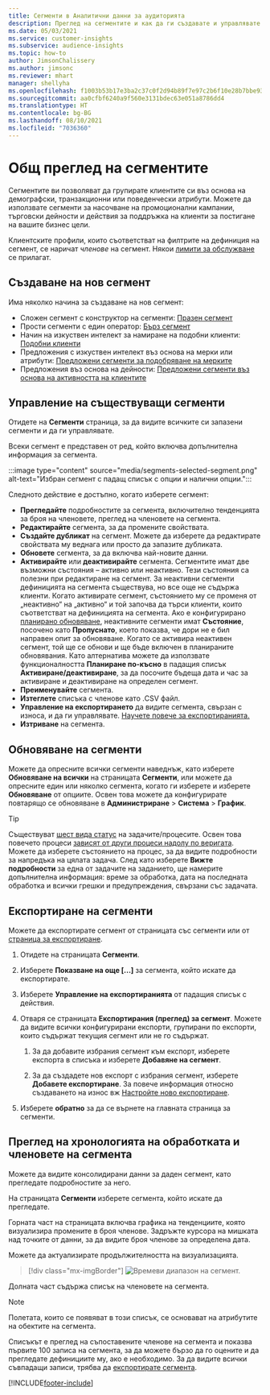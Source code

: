 ```yaml
---
title: Сегменти в Аналитични данни за аудиторията
description: Преглед на сегментите и как да ги създавате и управлявате.
ms.date: 05/03/2021
ms.service: customer-insights
ms.subservice: audience-insights
ms.topic: how-to
author: JimsonChalissery
ms.author: jimsonc
ms.reviewer: mhart
manager: shellyha
ms.openlocfilehash: f1003b53b17e3ba2c37c0f2d94b89f7e97c2b6f10e28b7bbe93160e4c7f08d54
ms.sourcegitcommit: aa0cfbf6240a9f560e3131bdec63e051a8786dd4
ms.translationtype: HT
ms.contentlocale: bg-BG
ms.lasthandoff: 08/10/2021
ms.locfileid: "7036360"
---
```

# <a name="segments-overview"></a>Общ преглед на сегментите

Сегментите ви позволяват да групирате клиентите си въз основа на демографски, транзакционни или поведенчески атрибути. Можете да използвате сегменти за насочване на промоционални кампании, търговски дейности и действия за поддръжка на клиенти за постигане на вашите бизнес цели.

Клиентските профили, които съответстват на филтрите на дефиниция на сегмент, се наричат *членове* на сегмент. Някои [лимити за обслужване](service-limits.md) се прилагат.

## <a name="create-a-new-segment"></a>Създаване на нов сегмент

Има няколко начина за създаване на нов сегмент: 

- Сложен сегмент с конструктор на сегменти: [Празен сегмент](segment-builder.md#create-a-new-segment)
- Прости сегменти с един оператор: [Бърз сегмент](segment-builder.md#quick-segments)
- Начин на изкуствен интелект за намиране на подобни клиенти: [Подобни клиенти](find-similar-customer-segments.md)
- Предложения с изкуствен интелект въз основа на мерки или атрибути: [Предложени сегменти за подобряване на мерките](suggested-segments.md)
- Предложения въз основа на дейности: [Предложени сегменти въз основа на активността на клиентите](suggested-segments-activity.md)

## <a name="manage-existing-segments"></a>Управление на съществуващи сегменти

Отидете на **Сегменти** страница, за да видите всичките си запазени сегменти и да ги управлявате.

Всеки сегмент е представен от ред, който включва допълнителна информация за сегмента.

:::image type="content" source="media/segments-selected-segment.png" alt-text="Избран сегмент с падащ списък с опции и налични опции.":::

Следното действие е достъпно, когато изберете сегмент:

- **Прегледайте** подробностите за сегмента, включително тенденцията за броя на членовете, преглед на членовете на сегмента.
- **Редактирайте** сегмента, за да промените свойствата.
- **Създайте дубликат** на сегмент. Можете да изберете да редактирате свойствата му веднага или просто да запазите дубликата.
- **Обновете** сегмента, за да включва най-новите данни.
- **Активирайте** или **деактивирайте** сегмента. Сегментите имат две възможни състояния – активно или неактивно. Тези състояния са полезни при редактиране на сегмент. За неактивни сегменти дефиницията на сегмента съществува, но все още не съдържа клиенти. Когато активирате сегмент, състоянието му се променя от „неактивно“ на „активно“ и той започва да търси клиенти, които съответстват на дефиницията на сегмента. Ако е конфигурирано [планирано обновяване](system.md#schedule-tab), неактивните сегменти имат **Състояние**, посочено като **Пропуснато**, което показва, че дори не е бил направен опит за обновяване. Когато се активира неактивен сегмент, той ще се обнови и ще бъде включен в планираните обновявания.
  Като алтернатива можете да използвате функционалността **Планиране по-късно** в падащия списък **Активиране/деактивиране**, за да посочите бъдеща дата и час за активиране и деактивиране на определен сегмент.
- **Преименувайте** сегмента.
- **Изтеглете** списъка с членове като .CSV файл.
- **Управление на експортирането** да видите сегмента, свързан с износа, и да ги управлявате. [Научете повече за експортиранията.](export-destinations.md)
- **Изтриване** на сегмента.

## <a name="refresh-segments"></a>Обновяване на сегменти

Можете да опресните всички сегменти наведнъж, като изберете **Обновяване на всички** на страницата **Сегменти**, или можете да опресните един или няколко сегмента, когато ги изберете и изберете **Обновяване** от опциите. Освен това можете да конфигурирате повтарящо се обновяване в **Администриране** > **Система** > **График**.

> [!TIP]
> Съществуват [шест вида статус](system.md#status-types) на задачите/процесите. Освен това повечето процеси [зависят от други процеси надолу по веригата](system.md#refresh-policies). Можете да изберете състоянието на процес, за да видите подробности за напредъка на цялата задача. След като изберете **Вижте подробности** за една от задачите на заданието, ще намерите допълнителна информация: време за обработка, дата на последната обработка и всички грешки и предупреждения, свързани със задачата.

## <a name="export-segments"></a>Експортиране на сегменти

Можете да експортирате сегмент от страницата със сегменти или от [страница за експортиране](export-destinations.md). 

1. Отидете на страницата **Сегменти**.

1. Изберете **Показване на още [...]** за сегмента, който искате да експортирате.

1. Изберете **Управление на експортиранията** от падащия списък с действия.

1. Отваря се страницата **Експортирания (преглед) за сегмент**. Можете да видите всички конфигурирани експорти, групирани по експорти, които съдържат текущия сегмент или не го съдържат.

   1. За да добавите избрания сегмент към експорт, изберете експорта в списъка и изберете **Добавяне на сегмент**.

   1. За да създадете нов експорт с избрания сегмент, изберете **Добавете експортиране**. За повече информация относно създаването на износ вж [Настройте ново експортиране](export-destinations.md#set-up-a-new-export).

1. Изберете **обратно** за да се върнете на главната страница за сегменти.

## <a name="view-processing-history-and-segment-members"></a>Преглед на хронологията на обработката и членовете на сегмента

Можете да видите консолидирани данни за даден сегмент, като прегледате подробностите за него.

На страницата **Сегменти** изберете сегмента, който искате да прегледате.

Горната част на страницата включва графика на тенденциите, която визуализира промените в броя членове. Задръжте курсора на мишката над точките от данни, за да видите броя членове за определена дата.

Можете да актуализирате продължителността на визуализацията.

> [!div class="mx-imgBorder"]
> ![Времеви диапазон на сегмент.](media/segment-time-range.png "Времеви диапазон на сегмент")

Долната част съдържа списък на членовете на сегмента.

> [!NOTE]
> Полетата, които се появяват в този списък, се основават на атрибутите на обектите на сегмента.
>
>Списъкът е преглед на съпоставените членове на сегмента и показва първите 100 записа на сегмента, за да можете бързо да го оцените и да прегледате дефинициите му, ако е необходимо. За да видите всички съвпадащи записи, трябва да [експортирате сегмента](export-destinations.md).

[!INCLUDE[footer-include](../includes/footer-banner.md)] 

